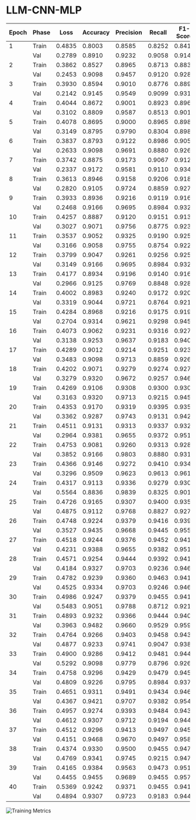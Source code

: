 # LLM-CNN-MLP

| Epoch | Phase | Loss   | Accuracy | Precision | Recall | F1-Score | Specificity | ROC AUC | PR AUC  |
|-------|-------|--------|----------|-----------|--------|----------|-------------|---------|---------|
| 1     | Train | 0.4835 | 0.8003   | 0.8585    | 0.8252 | 0.8415   | 0.7556      | 0.8701  | 0.9212  |
|       | Val   | 0.2789 | 0.8910   | 0.9232    | 0.9058 | 0.9144   | 0.8644      | 0.9531  | 0.9723  |
| 2     | Train | 0.3862 | 0.8527   | 0.8965    | 0.8713 | 0.8837   | 0.8192      | 0.9229  | 0.9558  |
|       | Val   | 0.2453 | 0.9098   | 0.9457    | 0.9120 | 0.9286   | 0.9058      | 0.9649  | 0.9787  |
| 3     | Train | 0.3930 | 0.8594   | 0.9010    | 0.8776 | 0.8892   | 0.8267      | 0.9317  | 0.9597  |
|       | Val   | 0.2142 | 0.9145   | 0.9549    | 0.9099 | 0.9319   | 0.9228      | 0.9731  | 0.9843  |
| 4     | Train | 0.4044 | 0.8672   | 0.9001    | 0.8923 | 0.8962   | 0.8220      | 0.9351  | 0.9625  |
|       | Val   | 0.3102 | 0.8809   | 0.9587    | 0.8513 | 0.9018   | 0.9341      | 0.9605  | 0.9774  |
| 5     | Train | 0.4078 | 0.8695   | 0.9000    | 0.8965 | 0.8983   | 0.8211      | 0.9371  | 0.9632  |
|       | Val   | 0.3149 | 0.8795   | 0.9790    | 0.8304 | 0.8986   | 0.9680      | 0.9684  | 0.9817  |
| 6     | Train | 0.3837 | 0.8793   | 0.9122    | 0.8986 | 0.9053   | 0.8446      | 0.9451  | 0.9678  |
|       | Val   | 0.2633 | 0.9098   | 0.9691    | 0.8880 | 0.9268   | 0.9492      | 0.9721  | 0.9837  |
| 7     | Train | 0.3742 | 0.8875   | 0.9173    | 0.9067 | 0.9120   | 0.8531      | 0.9498  | 0.9716  |
|       | Val   | 0.2337 | 0.9172   | 0.9581    | 0.9110 | 0.9340   | 0.9284      | 0.9766  | 0.9856  |
| 8     | Train | 0.3613 | 0.8946   | 0.9158    | 0.9206 | 0.9182   | 0.8479      | 0.9551  | 0.9728  |
|       | Val   | 0.2820 | 0.9105   | 0.9724    | 0.8859 | 0.9271   | 0.9548      | 0.9770  | 0.9860  |
| 9     | Train | 0.3933 | 0.8936   | 0.9216    | 0.9119 | 0.9168   | 0.8606      | 0.9544  | 0.9725  |
|       | Val   | 0.2468 | 0.9166   | 0.9695    | 0.8984 | 0.9326   | 0.9492      | 0.9769  | 0.9849  |
| 10    | Train | 0.4257 | 0.8887   | 0.9120    | 0.9151 | 0.9135   | 0.8413      | 0.9505  | 0.9697  |
|       | Val   | 0.3027 | 0.9071   | 0.9756    | 0.8775 | 0.9239   | 0.9605      | 0.9764  | 0.9856  |
| 11    | Train | 0.3537 | 0.9052   | 0.9325    | 0.9190 | 0.9257   | 0.8804      | 0.9638  | 0.9794  |
|       | Val   | 0.3166 | 0.9058   | 0.9755    | 0.8754 | 0.9227   | 0.9605      | 0.9777  | 0.9862  |
| 12    | Train | 0.3799 | 0.9047   | 0.9261    | 0.9256 | 0.9258   | 0.8672      | 0.9623  | 0.9770  |
|       | Val   | 0.3149 | 0.9166   | 0.9695    | 0.8984 | 0.9326   | 0.9492      | 0.9772  | 0.9848  |
| 13    | Train | 0.4177 | 0.8934   | 0.9196    | 0.9140 | 0.9168   | 0.8564      | 0.9583  | 0.9747  |
|       | Val   | 0.2966 | 0.9125   | 0.9769    | 0.8848 | 0.9286   | 0.9623      | 0.9792  | 0.9861  |
| 14    | Train | 0.4002 | 0.8983   | 0.9240    | 0.9172 | 0.9206   | 0.8644      | 0.9596  | 0.9747  |
|       | Val   | 0.3319 | 0.9044   | 0.9721    | 0.8764 | 0.9218   | 0.9548      | 0.9781  | 0.9853  |
| 15    | Train | 0.4284 | 0.8968   | 0.9216    | 0.9175 | 0.9195   | 0.8597      | 0.9574  | 0.9710  |
|       | Val   | 0.2704 | 0.9314   | 0.9621    | 0.9298 | 0.9457   | 0.9341      | 0.9782  | 0.9857  |
| 16    | Train | 0.4073 | 0.9062   | 0.9231    | 0.9316 | 0.9274   | 0.8606      | 0.9624  | 0.9757  |
|       | Val   | 0.3138 | 0.9253   | 0.9637    | 0.9183 | 0.9405   | 0.9379      | 0.9765  | 0.9827  |
| 17    | Train | 0.4289 | 0.9012   | 0.9214    | 0.9251 | 0.9232   | 0.8583      | 0.9610  | 0.9746  |
|       | Val   | 0.3483 | 0.9098   | 0.9713    | 0.8859 | 0.9266   | 0.9529      | 0.9803  | 0.9866  |
| 18    | Train | 0.4202 | 0.9071   | 0.9279    | 0.9274 | 0.9277   | 0.8705      | 0.9623  | 0.9742  |
|       | Val   | 0.3279 | 0.9320   | 0.9672    | 0.9257 | 0.9460   | 0.9435      | 0.9770  | 0.9819  |
| 19    | Train | 0.4269 | 0.9106   | 0.9308    | 0.9300 | 0.9304   | 0.8757      | 0.9643  | 0.9774  |
|       | Val   | 0.3163 | 0.9320   | 0.9713    | 0.9215 | 0.9457   | 0.9510      | 0.9800  | 0.9855  |
| 20    | Train | 0.4353 | 0.9170   | 0.9319    | 0.9395 | 0.9357   | 0.8766      | 0.9647  | 0.9738  |
|       | Val   | 0.3362 | 0.9287   | 0.9743    | 0.9131 | 0.9427   | 0.9567      | 0.9779  | 0.9840  |
| 21    | Train | 0.4511 | 0.9131   | 0.9313    | 0.9337 | 0.9325   | 0.8762      | 0.9644  | 0.9747  |
|       | Val   | 0.2964 | 0.9381   | 0.9655    | 0.9372 | 0.9511   | 0.9397      | 0.9781  | 0.9823  |
| 22    | Train | 0.4753 | 0.9081   | 0.9260    | 0.9313 | 0.9287   | 0.8663      | 0.9620  | 0.9720  |
|       | Val   | 0.3852 | 0.9166   | 0.9803    | 0.8880 | 0.9319   | 0.9680      | 0.9810  | 0.9865  |
| 23    | Train | 0.4366 | 0.9146   | 0.9272    | 0.9410 | 0.9341   | 0.8672      | 0.9642  | 0.9718  |
|       | Val   | 0.3296 | 0.9509   | 0.9623    | 0.9613 | 0.9618   | 0.9322      | 0.9763  | 0.9793  |
| 24    | Train | 0.4317 | 0.9113   | 0.9336    | 0.9279 | 0.9307   | 0.8814      | 0.9682  | 0.9783  |
|       | Val   | 0.5564 | 0.8836   | 0.9839    | 0.8325 | 0.9019   | 0.9755      | 0.9812  | 0.9869  |
| 25    | Train | 0.4726 | 0.9165   | 0.9307    | 0.9400 | 0.9353   | 0.8743      | 0.9636  | 0.9711  |
|       | Val   | 0.4875 | 0.9112   | 0.9768    | 0.8827 | 0.9274   | 0.9623      | 0.9796  | 0.9842  |
| 26    | Train | 0.4748 | 0.9224   | 0.9379    | 0.9416 | 0.9397   | 0.8879      | 0.9661  | 0.9739  |
|       | Val   | 0.3527 | 0.9435   | 0.9668    | 0.9445 | 0.9555   | 0.9416      | 0.9781  | 0.9826  |
| 27    | Train | 0.4518 | 0.9244   | 0.9376    | 0.9452 | 0.9414   | 0.8870      | 0.9696  | 0.9766  |
|       | Val   | 0.4231 | 0.9388   | 0.9655    | 0.9382 | 0.9517   | 0.9397      | 0.9739  | 0.9780  |
| 28    | Train | 0.4571 | 0.9254   | 0.9444    | 0.9392 | 0.9418   | 0.9007      | 0.9692  | 0.9769  |
|       | Val   | 0.4184 | 0.9327   | 0.9703    | 0.9236 | 0.9464   | 0.9492      | 0.9751  | 0.9788  |
| 29    | Train | 0.4782 | 0.9239   | 0.9360    | 0.9463 | 0.9411   | 0.8837      | 0.9676  | 0.9745  |
|       | Val   | 0.4525 | 0.9334   | 0.9703    | 0.9246 | 0.9469   | 0.9492      | 0.9763  | 0.9806  |
| 30    | Train | 0.4986 | 0.9247   | 0.9379    | 0.9455 | 0.9417   | 0.8875      | 0.9648  | 0.9715  |
|       | Val   | 0.5483 | 0.9051   | 0.9788    | 0.8712 | 0.9219   | 0.9661      | 0.9801  | 0.9858  |
| 31    | Train | 0.4893 | 0.9232   | 0.9366    | 0.9444 | 0.9405   | 0.8851      | 0.9671  | 0.9734  |
|       | Val   | 0.3963 | 0.9482   | 0.9660    | 0.9529 | 0.9594   | 0.9397      | 0.9759  | 0.9794  |
| 32    | Train | 0.4764 | 0.9266   | 0.9403    | 0.9458 | 0.9430   | 0.8922      | 0.9684  | 0.9733  |
|       | Val   | 0.4877 | 0.9233   | 0.9741    | 0.9047 | 0.9381   | 0.9567      | 0.9788  | 0.9829  |
| 33    | Train | 0.4900 | 0.9286   | 0.9412    | 0.9481 | 0.9446   | 0.8936      | 0.9682  | 0.9744  |
|       | Val   | 0.5292 | 0.9098   | 0.9779    | 0.8796 | 0.9261   | 0.9642      | 0.9781  | 0.9829  |
| 34    | Train | 0.4758 | 0.9296   | 0.9429    | 0.9479 | 0.9454   | 0.8969      | 0.9672  | 0.9722  |
|       | Val   | 0.4809 | 0.9226   | 0.9795    | 0.8984 | 0.9372   | 0.9661      | 0.9815  | 0.9863  |
| 35    | Train | 0.4651 | 0.9311   | 0.9491    | 0.9434 | 0.9462   | 0.9091      | 0.9702  | 0.9753  |
|       | Val   | 0.4367 | 0.9421   | 0.9707    | 0.9382 | 0.9542   | 0.9492      | 0.9766  | 0.9800  |
| 36    | Train | 0.4957 | 0.9274   | 0.9393    | 0.9484 | 0.9438   | 0.8898      | 0.9675  | 0.9731  |
|       | Val   | 0.4612 | 0.9307   | 0.9712    | 0.9194 | 0.9446   | 0.9510      | 0.9789  | 0.9832  |
| 37    | Train | 0.4512 | 0.9296   | 0.9413    | 0.9497 | 0.9455   | 0.8936      | 0.9714  | 0.9761  |
|       | Val   | 0.4151 | 0.9468   | 0.9670    | 0.9497 | 0.9583   | 0.9416      | 0.9767  | 0.9800  |
| 38    | Train | 0.4374 | 0.9330   | 0.9500    | 0.9455 | 0.9477   | 0.9105      | 0.9726  | 0.9774  |
|       | Val   | 0.4769 | 0.9341   | 0.9745    | 0.9215 | 0.9473   | 0.9567      | 0.9770  | 0.9811  |
| 39    | Train | 0.4165 | 0.9384   | 0.9563    | 0.9473 | 0.9518   | 0.9223      | 0.9769  | 0.9822  |
|       | Val   | 0.4455 | 0.9455   | 0.9689    | 0.9455 | 0.9571   | 0.9454      | 0.9774  | 0.9807  |
| 40    | Train | 0.5369 | 0.9242   | 0.9371    | 0.9455 | 0.9413   | 0.8861      | 0.9664  | 0.9722  |
|       | Val   | 0.4894 | 0.9307   | 0.9723    | 0.9183 | 0.9445   | 0.9529      | 0.9759  | 0.9797  |

![Training Metrics](Training_metrics)
